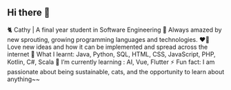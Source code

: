 ## Hi there 👋

🐈 Cathy | A final year student in Software Engineering
💭 Always amazed by new sprouting, growing programming languages and technologies. 
❤️‍🔥 Love new ideas and how it can be implemented and spread across the internet
💙 What I learnt: Java, Python, SQL, HTML, CSS, JavaScript, PHP, Kotlin, C#, Scala
🌱 I’m currently learning : AI, Vue, Flutter 
⚡ Fun fact: I am passionate about being sustainable, cats, and the opportunity to learn about anything~~

<!-- 
👯 I’m looking to collaborate on ...
🤔 I’m looking for help with ...
💬 Ask me about ...
📫 How to reach me: sey948@gmail.com
-->
